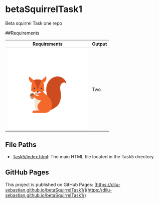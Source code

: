 # betaSquirrelTask1
Beta squirrel Task one repo

##Requirements

| Requirements        | Output |
|---------------------|--------|
| ![learning](learning/images/icon.png)| Two |

## File Paths

- [Task5/index.html](Task5/index.html): The main HTML file located in the Task5 directory.

## GitHub Pages

This project is published on GitHub Pages: [https://dilu-sebastian.github.io/betaSquirrelTask1/](https://dilu-sebastian.github.io/betaSquirrelTask1/)

